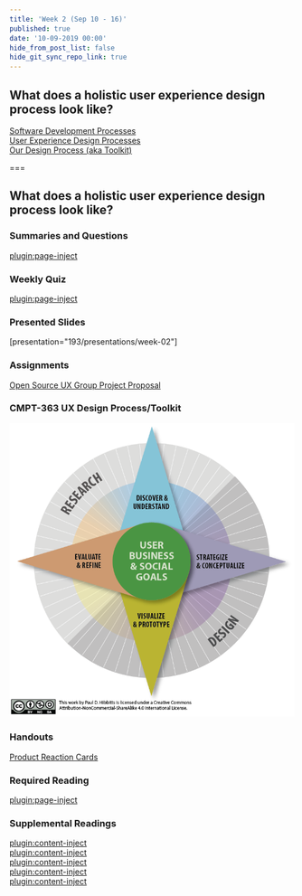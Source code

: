 ```yaml
---
title: 'Week 2 (Sep 10 - 16)'
published: true
date: '10-09-2019 00:00'
hide_from_post_list: false
hide_git_sync_repo_link: true
---
```


## What does a holistic user experience design process look like?
[Software Development Processes](../../presentations/week-02?target=_blank#/week-02-3)  
[User Experience Design Processes](../../presentations/week-02?target=_blank#/week-02-23)  
[Our Design Process (aka Toolkit)](../../presentations/week-02?target=_blank#/week-02-30)

===

## **What does a holistic user experience design process look like?**

### Summaries and Questions  
[plugin:page-inject](../../canvaslms-assignments/one-minute-summaries/week-02)

### Weekly Quiz
[plugin:page-inject](../../canvaslms-assignments/weekly-review-quizzes/week-02)

### Presented Slides  
[presentation="193/presentations/week-02"]

### Assignments
[Open Source UX Group Project Proposal](https://canvas.sfu.ca/courses/47119/discussion_topics/932394)  

### CMPT-363 UX Design Process/Toolkit
![CMPT-363 UX Design Process/Toolkit Diagram](ux-toolkit-8-no-numbers.png)

### Handouts
[Product Reaction Cards](https://canvas.sfu.ca/courses/47119/files/folder/Handouts/Product%20Reaction%20Cards)  

### Required Reading  
[plugin:page-inject](../../weekly-readings/week-02)

### Supplemental Readings  
[plugin:content-inject](../../ux-techniques-guide/what-does-a-holistic-user-experience-design-process-look-like/agile-ux)  
[plugin:content-inject](../../ux-techniques-guide/what-does-a-holistic-user-experience-design-process-look-like/design-ethics)  
[plugin:content-inject](../../ux-techniques-guide/what-does-a-holistic-user-experience-design-process-look-like/hypothesis)  
[plugin:content-inject](../../ux-techniques-guide/what-does-a-holistic-user-experience-design-process-look-like/lean-ux)  
[plugin:content-inject](../../ux-techniques-guide/what-does-a-holistic-user-experience-design-process-look-like/scenario-based-design)  
